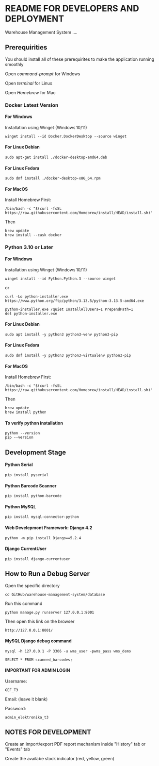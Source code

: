 # README FOR DEVELOPERS AND DEPLOYMENT

Warehouse Management System ....

## Prerequirities
You should install all of these prerequirites to make the application running smoothly

Open *command-prompt* for Windows

Open *terminal* for Linux

Open *Homebrew* for Mac

### Docker Latest Version
#### For Windows
Installation using Winget (Windows 10/11)
```
winget install --id Docker.DockerDesktop --source winget
```

#### For Linux Debian 
```
sudo apt-get install ./docker-desktop-amd64.deb
```
#### For Linux Fedora
```
sudo dnf install ./docker-desktop-x86_64.rpm
```
#### For MacOS 
Install Homebrew First:
```
/bin/bash -c "$(curl -fsSL https://raw.githubusercontent.com/Homebrew/install/HEAD/install.sh)"
```
Then
```
brew update
brew install --cask docker
```

### Python 3.10 or Later
#### For Windows
Installation using Winget (Windows 10/11)
```
winget install --id Python.Python.3 --source winget
```
or
```
curl -Lo python-installer.exe https://www.python.org/ftp/python/3.13.5/python-3.13.5-amd64.exe
```
```
python-installer.exe /quiet InstallAllUsers=1 PrependPath=1
del python-installer.exe
```
#### For Linux Debian
```
sudo apt install -y python3 python3-venv python3-pip
```
#### For Linux Fedora
```
sudo dnf install -y python3 python3-virtualenv python3-pip
```
#### For MacOS
Install Homebrew First:
```
/bin/bash -c "$(curl -fsSL https://raw.githubusercontent.com/Homebrew/install/HEAD/install.sh)"
```
Then
```
brew update
brew install python
```
#### To verify python installation
```
python --version
pip --version
```
## Development Stage

#### Python Serial
```
pip install pyserial
```

#### Python Barcode Scanner
```
pip install python‑barcode
```

#### Python MySQL
```
pip install mysql-connector-python
```

#### Web Develepmont Framework: Django 4.2
```
python -m pip install Django==5.2.4
```

#### Django CurrentUser
```
pip install django-currentuser
```

## How to Run a Debug Server
Open the specific directory
```
cd GitHub/warehouse-management-system/database
```
Run this command
```
python manage.py runserver 127.0.0.1:8001
```
Then open this link on the browser
```
http://127.0.0.1:8001/
```

#### MySQL Django debug command
```
mysql -h 127.0.0.1 -P 3306 -u wms_user -pwms_pass wms_demo
```
```
SELECT * FROM scanned_barcodes;
```
#### IMPORTANT FOR ADMIN LOGIN

Username: 
```
GEF_T3
```

Email: (leave it blank)

Password: 
```
admin_elektronika_t3
```

## NOTES FOR DEVELOPMENT
Create an import/export PDF report mechanism inside "History" tab or "Events" tab

Create the availabe stock indicator (red, yellow, green)